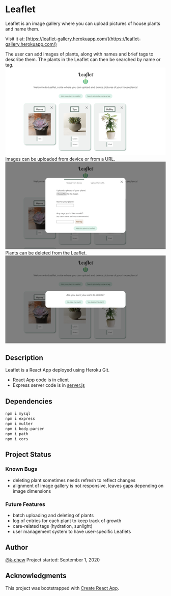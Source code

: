 # Leaflet

Leaflet is an image gallery where you can upload pictures of house plants and name them. 

Visit it at:
[https://leaflet-gallery.herokuapp.com/](https://leaflet-gallery.herokuapp.com/)

The user can add images of plants, along with names and brief tags to describe them. The plants in the Leaflet can then be searched by name or tag.
![homepage screenshot](demo/homepage.png?raw=true "Homepage")
Images can be uploaded from device or from a URL.
![add-plant screenshot](demo/add-plant.png?raw=true "Add a Plant")
Plants can be deleted from the Leaflet.
![delete screenshot](demo/delete.png?raw=true "Delete a Plant")


## Description

Leaflet is a React App deployed using Heroku Git.

* React App code is in [client](client)
* Express server code is in [server.js](server.js)

## Dependencies
```
npm i mysql
npm i express
npm i multer
npm i body-parser
npm i path
npm i cors
```

## Project Status
### Known Bugs
* deleting plant sometimes needs refresh to reflect changes
* alignment of image gallery is not responsive, leaves gaps depending on image dimensions

### Future Features
* batch uploading and deleting of plants
* log of entries for each plant to keep track of growth
* care-related tags (hydration, sunlight)
* user management system to have user-specific Leaflets

## Author

[@k-chew](https://github.com/k-chew)
Project started: September 1, 2020

## Acknowledgments
This project was bootstrapped with [Create React App](https://github.com/facebook/create-react-app).
